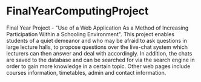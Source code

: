 # FinalYearComputingProject
Final Year Project - "Use of a Web Application As a Method of Increasing Participation Within a Schooling Environment". This project enables students of a quiet demeanor and who may be afraid to ask questions in large lecture halls, to propose questions over the live-chat system which lecturers can then answer and deal with accordingly. In addition, the chats are saved to the database and can be searched for via the search engine in order to gain more knowledge in a certain topic. Other web pages include courses information, timetables, admin and contact information.
